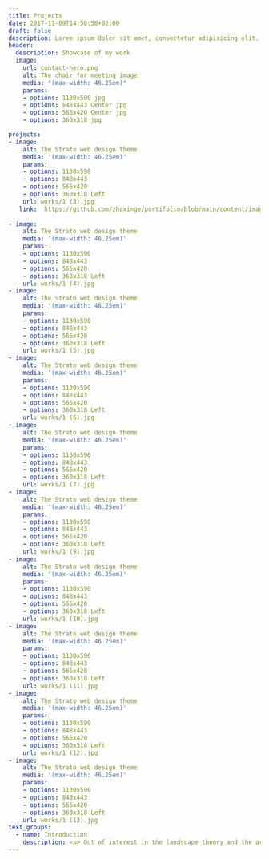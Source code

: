 ```yaml
---
title: Projects
date: 2017-11-09T14:50:58+02:00
draft: false
description: Lorem ipsum dolor sit amet, consectetur adipisicing elit. Vero porro tempore voluptas voluptatibus eius a non numquam, quibusdam enim eos.
header:
  description: Showcase of my work
  image:
    url: contact-hero.png
    alt: The chair for meeting image
    media: "(max-width: 46.25em)"
    params:
    - options: 1130x500 jpg
    - options: 848x443 Center jpg
    - options: 565x420 Center jpg
    - options: 360x318 jpg

projects:
- image:
    alt: The Strato web design theme
    media: '(max-width: 46.25em)'
    params:
    - options: 1130x590 
    - options: 848x443
    - options: 565x420
    - options: 360x318 Left
    url: works/1 (3).jpg
   link:  https://github.com/zhaxinge/portifolio/blob/main/content/images/portfolio_XG_Zhang.pdf
    
- image:
    alt: The Strato web design theme
    media: '(max-width: 46.25em)'
    params:
    - options: 1130x590 
    - options: 848x443
    - options: 565x420
    - options: 360x318 Left
    url: works/1 (4).jpg
- image:
    alt: The Strato web design theme
    media: '(max-width: 46.25em)'
    params:
    - options: 1130x590 
    - options: 848x443
    - options: 565x420
    - options: 360x318 Left
    url: works/1 (5).jpg
- image:
    alt: The Strato web design theme
    media: '(max-width: 46.25em)'
    params:
    - options: 1130x590 
    - options: 848x443
    - options: 565x420
    - options: 360x318 Left
    url: works/1 (6).jpg
- image:
    alt: The Strato web design theme
    media: '(max-width: 46.25em)'
    params:
    - options: 1130x590 
    - options: 848x443
    - options: 565x420
    - options: 360x318 Left
    url: works/1 (7).jpg
- image:
    alt: The Strato web design theme
    media: '(max-width: 46.25em)'
    params:
    - options: 1130x590 
    - options: 848x443
    - options: 565x420
    - options: 360x318 Left
    url: works/1 (9).jpg
- image:
    alt: The Strato web design theme
    media: '(max-width: 46.25em)'
    params:
    - options: 1130x590 
    - options: 848x443
    - options: 565x420
    - options: 360x318 Left
    url: works/1 (10).jpg
- image:
    alt: The Strato web design theme
    media: '(max-width: 46.25em)'
    params:
    - options: 1130x590 
    - options: 848x443
    - options: 565x420
    - options: 360x318 Left
    url: works/1 (11).jpg
- image:
    alt: The Strato web design theme
    media: '(max-width: 46.25em)'
    params:
    - options: 1130x590 
    - options: 848x443
    - options: 565x420
    - options: 360x318 Left
    url: works/1 (12).jpg
- image:
    alt: The Strato web design theme
    media: '(max-width: 46.25em)'
    params:
    - options: 1130x590 
    - options: 848x443
    - options: 565x420
    - options: 360x318 Left
    url: works/1 (13).jpg
text_groups:
  - name: Introduction
    description: <p> Out of interest in the landscape theory and the academic framework, I have read a sea of literature on such theories as landscape urbanism. I believe the landscape should build a complete ecological framework for cities, rather than being spaces in the literal sense, and should guide urban/regional development. Over the past four-year study, my design approach has transformed from solely form-driven narratives to engage deeper inquiry through research, particularly that of adaptive landscape design. In the future, I hope to stimulate the potential of data science in environmental design and planning decisions, and to explore the boundaries of urban ecological frameworks.   </p>
---
```

